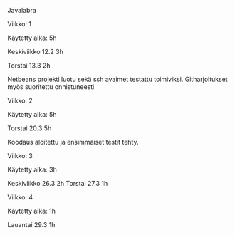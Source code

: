 ﻿Javalabra

Viikko: 1

Käytetty aika: 5h

Keskiviikko 12.2 3h

Torstai 13.3 2h

Netbeans projekti luotu sekä ssh avaimet testattu toimiviksi.
Githarjoitukset myös suoritettu onnistuneesti

Viikko: 2

Käytetty aika: 5h

Torstai 20.3 5h

Koodaus aloitettu ja ensimmäiset testit tehty.

Viikko: 3

Käytetty aika: 3h

Keskiviikko 26.3 2h
Torstai 27.3 1h

Viikko: 4

Käytetty aika: 1h

Lauantai 29.3 1h